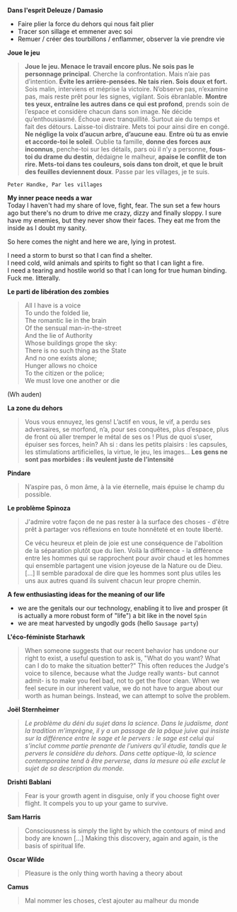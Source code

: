 **Dans l'esprit Deleuze / Damasio**

* Faire plier la force du dehors qui nous fait plier
* Tracer son sillage et emmener avec soi
* Remuer / créer des tourbillons / enflammer, observer la vie prendre vie

**Joue le jeu**

> **Joue le jeu. Menace le travail encore plus. Ne sois pas le personnage principal**. Cherche la confrontation. Mais n’aie pas d’intention. **Évite les arrière-pensées. Ne tais rien. Sois doux et fort.** Sois malin, interviens et méprise la victoire. N’observe pas, n’examine pas, mais reste prêt pour les signes, vigilant. Sois ébranlable. **Montre tes yeux, entraîne les autres dans ce qui est profond**, prends soin de l’espace et considère chacun dans son image. Ne décide qu’enthousiasmé. Échoue avec tranquillité. Surtout aie du temps et fait des détours. Laisse-toi distraire. Mets toi pour ainsi dire en congé. **Ne néglige la voix d’aucun arbre, d’aucune eau**. **Entre où tu as envie et accorde-toi le soleil**. Oublie ta famille, **donne des forces aux inconnus**, penche-toi sur les détails, pars où il n’y a personne, **fous-toi du drame du destin**, dédaigne le malheur, **apaise le conflit de ton rire. Mets-toi dans tes couleurs, sois dans ton droit, et que le bruit des feuilles deviennent doux**. Passe par les villages, je te suis.

`Peter Handke, Par les villages`

**My inner peace needs a war**  
Today I haven't had my share of love, fight, fear. The sun set a few hours ago but there's no drum to drive me crazy, dizzy and finally sloppy. I sure have my enemies, but they never show their faces. They eat me from the inside as I doubt my sanity.

So here comes the night and here we are, lying in protest.

I need a storm to burst so that I can find a shelter.  
I need cold, wild animals and spirits to fight so that I can light a fire.  
I need a tearing and hostile world so that I can long for true human binding.  
Fuck me. litterally.

**Le parti de libération des zombies**

> All I have is a voice  
> To undo the folded lie,  
> The romantic lie in the brain  
> Of the sensual man-in-the-street  
> And the lie of Authority  
> Whose buildings grope the sky:  
> There is no such thing as the State  
> And no one exists alone;  
> Hunger allows no choice  
> To the citizen or the police;  
> We must love one another or die

\(Wh auden\)

**La zone du dehors**

> Vous vous ennuyez, les gens! L’actif en vous, le vif, a perdu ses adversaires, se morfond, n’a, pour ses conquêtes, plus d’espace, plus de front où aller tremper le métal de ses os ! Plus de quoi s’user, épuiser ses forces, hein? Ah si : dans les petits plaisirs : les capsules, les stimulations artificielles, la virtue, le jeu, les images… **Les gens ne sont pas morbides : ils veulent juste de l’intensité**

**Pindare**

> N’aspire pas, ô mon âme, à la vie éternelle, mais épuise le champ du possible.

**Le problème Spinoza**

> J'admire votre façon de ne pas rester à la surface des choses - d'être prêt à partager vos réflexions en toute honnêteté et en toute liberté.
>
> Ce vécu heureux et plein de joie est une conséquence de l'abolition de la séparation plutôt que du lien. Voilà la différence - la différence entre les hommes qui se rapprochent pour avoir chaud et les hommes qui ensemble partagent une vision joyeuse de la Nature ou de Dieu. \[...\] Il semble paradoxal de dire que les hommes sont plus utiles les uns aux autres quand ils suivent chacun leur propre chemin.

**A few enthusiasting ideas for the meaning of our life**

* we are the genitals our our technology, enabling it to live and prosper \(it is actually a more robust form of "life"\) a bit like in the novel `Spin`
* we are meat harvested by ungodly gods \(hello `Sausage party`\)

**L'éco-féministe Starhawk**

> When someone suggests that our recent behavior has undone our right to exist, a useful question to ask is, "What do you want? What can I do to make the situation better?" This often reduces the Judge's voice to silence, because what the Judge really wants- but cannot admit- is to make you feel bad, not to get the floor clean. When we feel secure in our inherent value, we do not have to argue about our worth as human beings. Instead, we can attempt to solve the problem.

**Joël Sternheimer**

> _Le problème du déni du sujet dans la science. Dans le judaïsme, dont la tradition m’imprègne, il y a un passage de la pâque juive qui insiste sur la différence entre le sage et le pervers : le sage est celui qui s’inclut comme partie prenante de l’univers qu’il étudie, tandis que le pervers le considère du dehors. Dans cette optique-là, la science contemporaine tend à être perverse, dans la mesure où elle exclut le sujet de sa description du monde._

**Drishti Bablani**

> Fear is your growth agent in disguise, only if you choose fight over flight. It compels you to up your game to survive.

**Sam Harris**

> Consciousness is simply the light by which the contours of mind and body are known \[...\] Making this discovery, again and again, is the basis of spiritual life.

**Oscar Wilde**

> Pleasure is the only thing worth having a theory about

**Camus**

> Mal nommer les choses, c’est ajouter au malheur du monde



